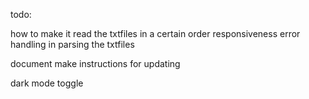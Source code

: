 todo:

how to make it read the txtfiles in a certain order
responsiveness
error handling in parsing the txtfiles

document
make instructions for updating

dark mode toggle